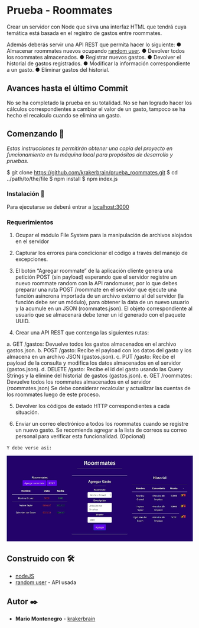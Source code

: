 # Prueba - Roommates

Crear un servidor con Node que sirva una interfaz HTML que tendrá cuya temática está basada en el registro
de gastos entre roommates.

Además deberás servir una API REST que permita hacer lo siguiente:
● Almacenar roommates nuevos ocupando [random user](https://randomuser.me/api).
● Devolver todos los roommates almacenados.
● Registrar nuevos gastos.
● Devolver el historial de gastos registrados.
● Modificar la información correspondiente a un gasto.
● Eliminar gastos del historial.

## Avances hasta el último Commit

No se ha completado la prueba en su totalidad. No se han logrado hacer los cálculos correspondientes a cambiar el valor de un gasto,
tampoco se ha hecho el recalculo cuando se elimina un gasto.

## Comenzando 🚀

_Estas instrucciones te permitirán obtener una copia del proyecto en funcionamiento en tu máquina local para propósitos de desarrollo y pruebas._

$ git clone https://github.com/krakerbrain/prueba_roommates.git
$ cd ../path/to/the/file
$ npm install
$ npm index.js

### Instalación 🔧

Para ejecutarse se deberá entrar a [localhost:3000](http://localhost:3000)

### Requerimientos

1. Ocupar el módulo File System para la manipulación de archivos alojados en el
   servidor
2. Capturar los errores para condicionar el código a través del manejo de excepciones.

3. El botón “Agregar roommate” de la aplicación cliente genera una petición POST (sin
   payload) esperando que el servidor registre un nuevo roommate random con la API
   randomuser, por lo que debes preparar una ruta POST /roommate en el servidor que
   ejecute una función asíncrona importada de un archivo externo al del servidor (la
   función debe ser un módulo), para obtener la data de un nuevo usuario y la acumule
   en un JSON (roommates.json).
   El objeto correspondiente al usuario que se almacenará debe tener un id generado
   con el paquete UUID.

4. Crear una API REST que contenga las siguientes rutas:

a. GET /gastos: Devuelve todos los gastos almacenados en el archivo
gastos.json.
b. POST /gasto: Recibe el payload con los datos del gasto y los almacena en un
archivo JSON (gastos.json).
c. PUT /gasto: Recibe el payload de la consulta y modifica los datos
almacenados en el servidor (gastos.json).
d. DELETE /gasto: Recibe el id del gasto usando las Query Strings y la elimine
del historial de gastos (gastos.json).
e. GET /roommates: Devuelve todos los roommates almacenados en el servidor
(roommates.json)
Se debe considerar recalcular y actualizar las cuentas de los roommates luego de
este proceso.

5. Devolver los códigos de estado HTTP correspondientes a cada situación.

6. Enviar un correo electrónico a todos los roommates cuando se registre un nuevo
   gasto. Se recomienda agregar a la lista de correos su correo personal para verificar
   esta funcionalidad. (Opcional)

```
Y debe verse asi:
```

![Roommates](/prueba_roommates.jpg)

## Construido con 🛠️

- [nodeJS](https://nodejs.org/en/)
- [random user](https://randomuser.me/api) - API usada

## Autor ✒️

- **Mario Montenegro** - [krakerbrain](https://github.com/krakerbrain)
